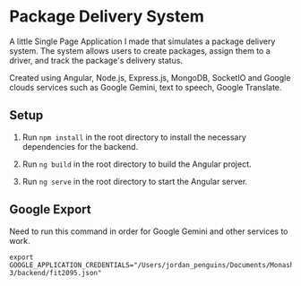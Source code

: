 # Package Delivery System

A little Single Page Application I made that simulates a package delivery system. The system allows users to create packages, assign them to a driver, and track the package's delivery status.

Created using Angular, Node.js, Express.js, MongoDB, SocketIO and Google clouds services such as Google Gemini, text to speech, Google Translate. 

## Setup 

1. Run `npm install` in the root directory to install the necessary dependencies for the backend.

2. Run `ng build` in the root directory to build the Angular project.

3. Run `ng serve` in the root directory to start the Angular server.

## Google Export 

Need to run this command in order for Google Gemini and other services to work.

```
export GOOGLE_APPLICATION_CREDENTIALS="/Users/jordan_penguins/Documents/Monash/FIT2095/Assignment-3/backend/fit2095.json"
```


